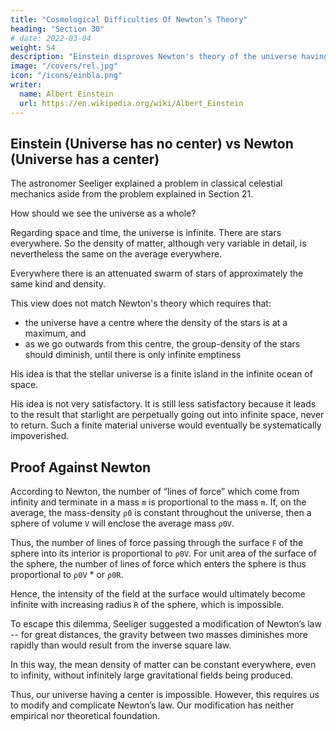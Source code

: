 ```yaml
---
title: "Cosmological Difficulties Of Newton’s Theory"
heading: "Section 30"
# date: 2022-03-04
weight: 54
description: "Einstein disproves Newton's theory of the universe having a center"
image: "/covers/rel.jpg"
icon: "/icons/einbla.png"
writer:
  name: Albert Einstein
  url: https://en.wikipedia.org/wiki/Albert_Einstein
---
```



<!-- PART III CONSIDERATIONS ON THE UNIVERSE AS A WHOLE -->

## Einstein (Universe has no center) vs Newton (Universe has a center)

The astronomer Seeliger explained a problem in classical celestial mechanics aside from the problem explained in Section 21. 

How should we see the universe as a whole?

Regarding space and time, the universe is infinite. There are stars everywhere. So the density of matter, although very variable in detail, is nevertheless the same on the average everywhere. 

Everywhere there is an attenuated swarm of stars of approximately the same kind and density.

This view does not match Newton's theory which requires that: 
- the universe have a centre where the density of the stars is at a maximum, and 
- as we go outwards from this centre, the group-density of the stars should diminish, until there is only infinite emptiness

His idea is that the stellar universe is a finite island in the infinite ocean of space. 

His idea is not very satisfactory. It is still less satisfactory because it leads to the result that starlight <!-- emitted by the stars and also individual stars of the stellar system --> are perpetually going out into infinite space, never
to return.<!-- , and without ever again coming into interaction with other objects of nature.  --> Such a finite material universe would eventually be systematically impoverished. 


## Proof Against Newton

According to Newton, the number of “lines of force” which come from infinity and terminate in a mass `m` is proportional to the mass `m`. If, on the average, the mass-density `ρ0` is constant throughout the universe, then a sphere of volume `V` will enclose the average mass `ρ0V`. 

Thus, the number of lines of force passing through the surface `F` of the sphere into its interior is proportional to `ρ0V`. For unit area of the surface of the sphere, the number of lines of force which enters the sphere is thus proportional to `ρ0V` * or `ρ0R`. 

Hence, the intensity of the field at the surface would ultimately become infinite with increasing radius `R` of the sphere, which is impossible.

To escape this dilemma, Seeliger suggested a modification of Newton’s law -- for great distances, the gravity between two masses diminishes more rapidly than would result from the inverse square law. 

In this way, the mean density of matter can be constant everywhere, even to infinity, without infinitely large gravitational fields being produced. 

Thus, our universe having a center is impossible. <!-- We thus free ourselves from the distasteful conception that the material universe should have a center. --> However, this requires us to modify and complicate Newton’s law. Our modification has neither empirical nor theoretical foundation. 

<!-- We can imagine innumerable laws which would serve the same purpose, without our being able to state a reason why one of them is to be preferred to the others; for any one of these laws would be founded just as little
on more general theoretical principles as is the law of Newton.
 -->
